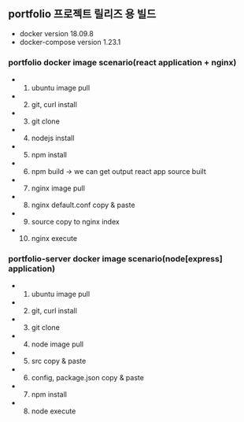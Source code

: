 ## portfolio 프로젝트 릴리즈 용 빌드

- docker version          18.09.8
- docker-compose version  1.23.1

### portfolio docker image scenario(react application + nginx)
- 1. ubuntu image pull
- 2. git, curl install
- 3. git clone
- 4. nodejs install
- 5. npm install
- 6. npm build -> we can get output react app source built
- 7. nginx image pull
- 8. nginx default.conf copy & paste
- 9. source copy to nginx index
- 10. nginx execute


### portfolio-server docker image scenario(node[express] application)
- 1. ubuntu image pull
- 2. git, curl install
- 3. git clone
- 4. node image pull
- 5. src copy & paste
- 6. config, package.json copy & paste
- 7. npm install
- 8. node execute